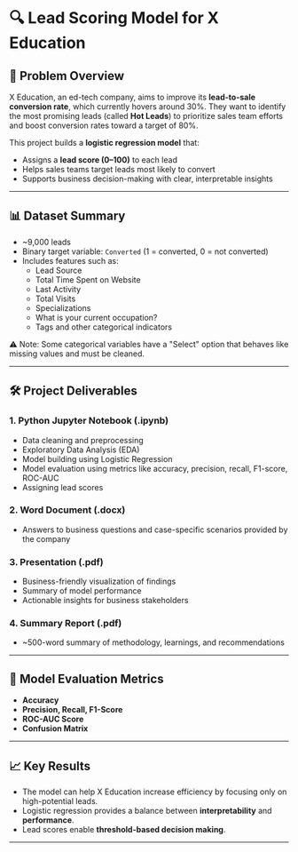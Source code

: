 # 🔍 Lead Scoring Model for X Education

## 🧠 Problem Overview
X Education, an ed-tech company, aims to improve its **lead-to-sale conversion rate**, which currently hovers around 30%. They want to identify the most promising leads (called **Hot Leads**) to prioritize sales team efforts and boost conversion rates toward a target of 80%.

This project builds a **logistic regression model** that:
- Assigns a **lead score (0–100)** to each lead
- Helps sales teams target leads most likely to convert
- Supports business decision-making with clear, interpretable insights

---

## 📊 Dataset Summary
- ~9,000 leads
- Binary target variable: `Converted` (1 = converted, 0 = not converted)
- Includes features such as:
  - Lead Source
  - Total Time Spent on Website
  - Last Activity
  - Total Visits
  - Specializations
  - What is your current occupation?
  - Tags and other categorical indicators

⚠️ Note: Some categorical variables have a "Select" option that behaves like missing values and must be cleaned.

---

## 🛠️ Project Deliverables

### 1. **Python Jupyter Notebook (.ipynb)**
- Data cleaning and preprocessing
- Exploratory Data Analysis (EDA)
- Model building using Logistic Regression
- Model evaluation using metrics like accuracy, precision, recall, F1-score, ROC-AUC
- Assigning lead scores

### 2. **Word Document (.docx)**
- Answers to business questions and case-specific scenarios provided by the company

### 3. **Presentation (.pdf)**
- Business-friendly visualization of findings
- Summary of model performance
- Actionable insights for business stakeholders

### 4. **Summary Report (.pdf)**
- ~500-word summary of methodology, learnings, and recommendations

---

## 🧪 Model Evaluation Metrics
- **Accuracy**
- **Precision, Recall, F1-Score**
- **ROC-AUC Score**
- **Confusion Matrix**

---

## 📈 Key Results
- The model can help X Education increase efficiency by focusing only on high-potential leads.
- Logistic regression provides a balance between **interpretability** and **performance**.
- Lead scores enable **threshold-based decision making**.

---

